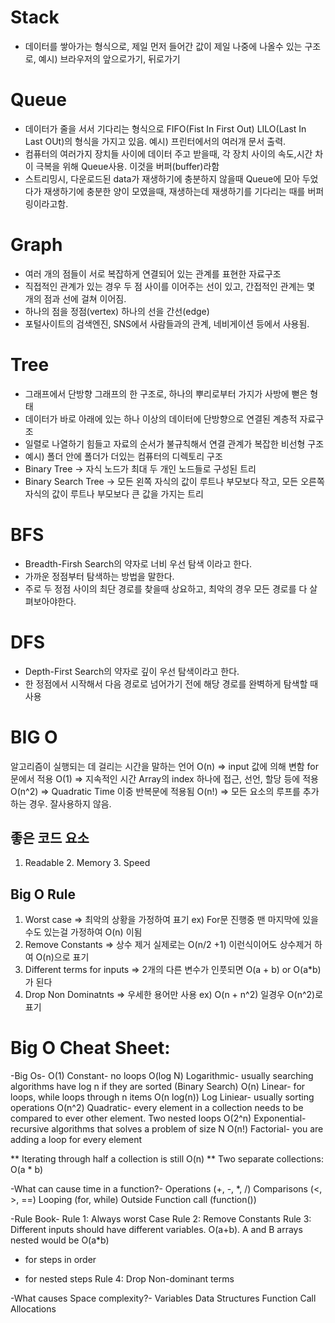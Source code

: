 # Stack

- 데이터를 쌓아가는 형식으로, 제일 먼저 들어간 값이 제일 나중에 나올수 있는 구조로, 예시) 브라우저의 앞으로가기, 뒤로가기

# Queue

- 데이터가 줄을 서서 기다리는 형식으로 FIFO(Fist In First Out) LILO(Last In Last OUt)의 형식을 가지고 있음. 예시) 프린터에서의 여러개 문서 출력.
- 컴퓨터의 여러가지 장치들 사이에 데이터 주고 받을때, 각 장치 사이의 속도,시간 차이 극복을 위해 Queue사용. 이것을 버퍼(buffer)라함
- 스트리밍시, 다운로드된 data가 재생하기에 충분하지 않을때 Queue에 모아 두었다가 재생하기에 충분한 양이 모였을때, 재생하는데 재생하기를 기다리는 때를 버퍼링이라고함.

# Graph

- 여러 개의 점들이 서로 복잡하게 연결되어 있는 관계를 표현한 자료구조
- 직접적인 관계가 있는 경우 두 점 사이를 이어주는 선이 있고, 간접적인 관계는 몇 개의 점과 선에 걸쳐 이어짐.
- 하나의 점을 정점(vertex) 하나의 선을 간선(edge)
- 포털사이트의 검색엔진, SNS에서 사람들과의 관계, 네비게이션 등에서 사용됨.

# Tree

- 그래프에서 단방향 그래프의 한 구조로, 하나의 뿌리로부터 가지가 사방에 뻗은 형태
- 데이터가 바로 아래에 있는 하나 이상의 데이터에 단방향으로 연결된 계층적 자료구조
- 일렬로 나열하기 힘들고 자료의 순서가 불규칙해서 연결 관계가 복잡한 비선형 구조
- 예시) 폴더 안에 폴더가 더있는 컴퓨터의 디렉토리 구조
- Binary Tree -> 자식 노드가 최대 두 개인 노드들로 구성된 트리
- Binary Search Tree -> 모든 왼쪽 자식의 값이 루트나 부모보다 작고, 모든 오른쪽 자식의 값이 루트나 부모보다 큰 값을 가지는 트리

# BFS

- Breadth-Firsh Search의 약자로 너비 우선 탐색 이라고 한다.
- 가까운 정점부터 탐색하는 방법을 말한다.
- 주로 두 정점 사이의 최단 경로를 찾을때 상요하고, 최악의 경우 모든 경로를 다 살펴보아야한다.

# DFS

- Depth-First Search의 약자로 깊이 우선 탐색이라고 한다.
- 한 정점에서 시작해서 다음 경로로 넘어가기 전에 해당 경로를 완벽하게 탐색할 때 사용


# BIG O
알고리즘이 실행되는 데 걸리는 시간을 말하는 언어
O(n) => input 값에 의해 변함 for문에서 적용
O(1) => 지속적인 시간 Array의 index 하나에 접근, 선언, 할당 등에 적용
O(n^2) => Quadratic Time  이중 반복문에 적용됨
O(n!) => 모든 요소의 루프를 추가하는 경우. 잘사용하지 않음.

## 좋은 코드 요소
1. Readable 2. Memory 3. Speed

## Big O Rule
1. Worst case => 최악의 상황을 가정하여 표기 ex) For문 진행중 맨 마지막에 있을수도 있는걸 가정하여 O(n) 이됨
2. Remove Constants => 상수 제거 실제로는 O(n/2 +1) 이런식이어도 상수제거 하여 O(n)으로 표기
3. Different terms for inputs => 2개의 다른 변수가 인풋되면 O(a + b) or O(a*b)가 된다
4. Drop Non Dominatnts => 우세한 용어만 사용 ex) O(n + n^2) 일경우 O(n^2)로 표기

# Big O Cheat Sheet:
-Big Os-
O(1) Constant- no loops
O(log N) Logarithmic- usually searching algorithms have log n if they are sorted (Binary Search)
O(n) Linear- for loops, while loops through n items
O(n log(n)) Log Liniear- usually sorting operations
O(n^2) Quadratic- every element in a collection needs to be compared to ever other element. Two
nested loops
O(2^n) Exponential- recursive algorithms that solves a problem of size N
O(n!) Factorial- you are adding a loop for every element

** Iterating through half a collection is still O(n)
** Two separate collections: O(a * b)

-What can cause time in a function?-
Operations (+, -, *, /)
Comparisons (<, >, ==)
Looping (for, while)
Outside Function call (function())

-Rule Book-
Rule 1: Always worst Case
Rule 2: Remove Constants
Rule 3: Different inputs should have different variables. O(a+b). A and B arrays nested would be
O(a*b)
+ for steps in order
* for nested steps
Rule 4: Drop Non-dominant terms

-What causes Space complexity?-
Variables
Data Structures
Function Call
Allocations